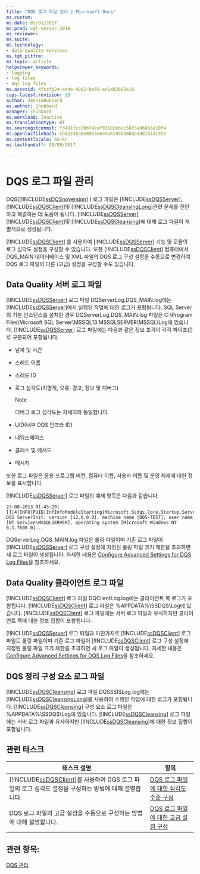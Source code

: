 ```yaml
---
title: "DQS 로그 파일 관리 | Microsoft Docs"
ms.custom: 
ms.date: 03/01/2017
ms.prod: sql-server-2016
ms.reviewer: 
ms.suite: 
ms.technology:
- data-quality-services
ms.tgt_pltfrm: 
ms.topic: article
helpviewer_keywords:
- logging
- log files
- dqs log files
ms.assetid: 4fccfd24-aede-4882-be69-ec1e82682e16
caps.latest.revision: 15
author: JennieHubbard
ms.author: jhubbard
manager: jhubbard
ms.workload: Inactive
ms.translationtype: HT
ms.sourcegitcommit: f3481fcc2bb74eaf93182e6cc58f5a06666e10f4
ms.openlocfilehash: cb82238a0e88b3e639a6185bb80de1dd1b33c351
ms.contentlocale: ko-kr
ms.lasthandoff: 09/09/2017

---
```

# <a name="manage-dqs-log-files"></a>DQS 로그 파일 관리
  DQS([!INCLUDE[ssDQSnoversion](../includes/ssdqsnoversion-md.md)] ) 로그 파일은 [!INCLUDE[ssDQSServer](../includes/ssdqsserver-md.md)], [!INCLUDE[ssDQSClient](../includes/ssdqsclient-md.md)]및 [!INCLUDE[ssDQSCleansingLong](../includes/ssdqscleansinglong-md.md)]관련 문제를 진단하고 해결하는 데 도움이 됩니다. [!INCLUDE[ssDQSServer](../includes/ssdqsserver-md.md)], [!INCLUDE[ssDQSClient](../includes/ssdqsclient-md.md)]및 [!INCLUDE[ssDQSCleansing](../includes/ssdqscleansing-md.md)]에 대해 로그 파일이 개별적으로 생성됩니다.  
  
 [!INCLUDE[ssDQSClient](../includes/ssdqsclient-md.md)] 를 사용하여 [!INCLUDE[ssDQSServer](../includes/ssdqsserver-md.md)] 기능 및 모듈의 로그 심각도 설정을 구성할 수 있습니다. 또한 [!INCLUDE[ssDQSClient](../includes/ssdqsclient-md.md)] 컴퓨터에서 DQS_MAIN 데이터베이스 및 XML 파일의 DQS 로그 구성 설정을 수동으로 변경하여 DQS 로그 파일의 다른 (고급) 설정을 구성할 수도 있습니다.  
  
##  <a name="DQSServer"></a> Data Quality 서버 로그 파일  
 [!INCLUDE[ssDQSServer](../includes/ssdqsserver-md.md)] 로그 파일 DQServerLog.DQS_MAIN.log에는 [!INCLUDE[ssDQSServer](../includes/ssdqsserver-md.md)]에서 실행된 작업에 대한 로그가 포함됩니다. SQL Server의 기본 인스턴스를 설치한 경우 DQServerLog.DQS_MAIN.log 파일은 C:\Program Files\Microsoft SQL Server\MSSQL13.MSSQLSERVER\MSSQL\Log에 있습니다. [!INCLUDE[ssDQSServer](../includes/ssdqsserver-md.md)] 로그 파일에는 다음과 같은 정보 조각이 각각 파이프(|)로 구분되어 포함됩니다.  
  
-   날짜 및 시간  
  
-   스레드 이름  
  
-   스레드 ID  
  
-   로그 심각도(치명적, 오류, 경고, 정보 및 디버그)  
  
    > [!NOTE]  
    >  디버그 로그 심각도는 자세히와 동일합니다.  
  
-   UID(내부 DQS 인프라 ID)  
  
-   네임스페이스  
  
-   클래스 및 메서드  
  
-   메시지  
  
 또한 로그 파일은 응용 프로그램 버전, 컴퓨터 이름, 사용자 이름 및 운영 체제에 대한 정보를 표시합니다.  
  
 [!INCLUDE[ssDQSServer](../includes/ssdqsserver-md.md)] 로그 파일의 예제 항목은 다음과 같습니다.  
  
```  
23-08-2013 01:45:29|[]|4|INFO|PUID|InfInfoModuleStarting|Microsoft.Ssdqs.Core.Startup.ServerInit|Starting DQS ServerInit: version [12.0.0.0], machine name [DQS-TEST], user name [NT Service\MSSQLSERVER], operating system [Microsoft Windows NT 6.1.7600.0]...  
```  
  
 DQServerLog.DQS_MAIN.log 파일은 롤링 파일이며 기존 로그 파일이 [!INCLUDE[ssDQSServer](../includes/ssdqsserver-md.md)] 로그 구성 설정에 지정된 롤링 파일 크기 제한을 초과하면 새 로그 파일이 생성됩니다. 자세한 내용은 [Configure Advanced Settings for DQS Log Files](../data-quality-services/configure-advanced-settings-for-dqs-log-files.md)을 참조하세요.  
  
##  <a name="DQSClient"></a> Data Quality 클라이언트 로그 파일  
 [!INCLUDE[ssDQSClient](../includes/ssdqsclient-md.md)] 로그 파일 DQClientLog.log에는 클라이언트 쪽 로그가 포함됩니다. [!INCLUDE[ssDQSClient](../includes/ssdqsclient-md.md)] 로그 파일은 %APPDATA%\SSDQS\Log에 있습니다. [!INCLUDE[ssDQSClient](../includes/ssdqsclient-md.md)] 로그 파일에는 서버 로그 파일과 유사하지만 클라이언트 쪽에 대한 정보 집합이 포함됩니다.  
  
 [!INCLUDE[ssDQSServer](../includes/ssdqsserver-md.md)] 로그 파일과 마찬가지로 [!INCLUDE[ssDQSClient](../includes/ssdqsclient-md.md)] 로그 파일도 롤링 파일이며 기존 로그 파일이 [!INCLUDE[ssDQSClient](../includes/ssdqsclient-md.md)] 로그 구성 설정에 지정된 롤링 파일 크기 제한을 초과하면 새 로그 파일이 생성됩니다. 자세한 내용은 [Configure Advanced Settings for DQS Log Files](../data-quality-services/configure-advanced-settings-for-dqs-log-files.md)을 참조하세요.  
  
##  <a name="DQSCleansing"></a> DQS 정리 구성 요소 로그 파일  
 [!INCLUDE[ssDQSCleansing](../includes/ssdqscleansing-md.md)] 로그 파일 DQSSSISLog.log에는 [!INCLUDE[ssDQSCleansingLong](../includes/ssdqscleansinglong-md.md)]를 사용하여 수행된 작업에 대한 로그가 포함됩니다. [!INCLUDE[ssDQSCleansing](../includes/ssdqscleansing-md.md)] 구성 요소 로그 파일은 %APPDATA%\SSDQS\Log에 있습니다. [!INCLUDE[ssDQSCleansing](../includes/ssdqscleansing-md.md)] 로그 파일에는 서버 로그 파일과 유사하지만 [!INCLUDE[ssDQSCleansing](../includes/ssdqscleansing-md.md)]에 대한 정보 집합이 포함됩니다.  
  
##  <a name="RT"></a> 관련 태스크  
  
|태스크 설명|항목|  
|----------------------|-----------|  
|[!INCLUDE[ssDQSClient](../includes/ssdqsclient-md.md)]를 사용하여 DQS 로그 파일의 로그 심각도 설정을 구성하는 방법에 대해 설명합니다.|[DQS 로그 파일에 대한 심각도 수준 구성](../data-quality-services/configure-severity-levels-for-dqs-log-files.md)|  
|DQS 로그 파일의 고급 설정을 수동으로 구성하는 방법에 대해 설명합니다.|[DQS 로그 파일에 대한 고급 설정 구성](../data-quality-services/configure-advanced-settings-for-dqs-log-files.md)|  
  
## <a name="see-also"></a>관련 항목:  
 [DQS 관리](../data-quality-services/dqs-administration.md)  
  
  

